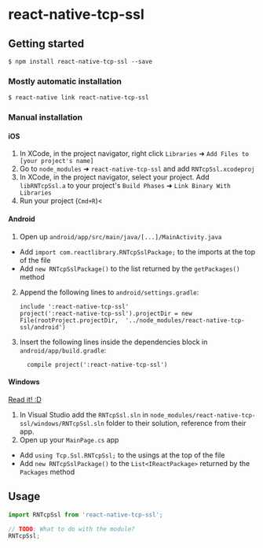 
# react-native-tcp-ssl

## Getting started

`$ npm install react-native-tcp-ssl --save`

### Mostly automatic installation

`$ react-native link react-native-tcp-ssl`

### Manual installation


#### iOS

1. In XCode, in the project navigator, right click `Libraries` ➜ `Add Files to [your project's name]`
2. Go to `node_modules` ➜ `react-native-tcp-ssl` and add `RNTcpSsl.xcodeproj`
3. In XCode, in the project navigator, select your project. Add `libRNTcpSsl.a` to your project's `Build Phases` ➜ `Link Binary With Libraries`
4. Run your project (`Cmd+R`)<

#### Android

1. Open up `android/app/src/main/java/[...]/MainActivity.java`
  - Add `import com.reactlibrary.RNTcpSslPackage;` to the imports at the top of the file
  - Add `new RNTcpSslPackage()` to the list returned by the `getPackages()` method
2. Append the following lines to `android/settings.gradle`:
  	```
  	include ':react-native-tcp-ssl'
  	project(':react-native-tcp-ssl').projectDir = new File(rootProject.projectDir, 	'../node_modules/react-native-tcp-ssl/android')
  	```
3. Insert the following lines inside the dependencies block in `android/app/build.gradle`:
  	```
      compile project(':react-native-tcp-ssl')
  	```

#### Windows
[Read it! :D](https://github.com/ReactWindows/react-native)

1. In Visual Studio add the `RNTcpSsl.sln` in `node_modules/react-native-tcp-ssl/windows/RNTcpSsl.sln` folder to their solution, reference from their app.
2. Open up your `MainPage.cs` app
  - Add `using Tcp.Ssl.RNTcpSsl;` to the usings at the top of the file
  - Add `new RNTcpSslPackage()` to the `List<IReactPackage>` returned by the `Packages` method


## Usage
```javascript
import RNTcpSsl from 'react-native-tcp-ssl';

// TODO: What to do with the module?
RNTcpSsl;
```
  
